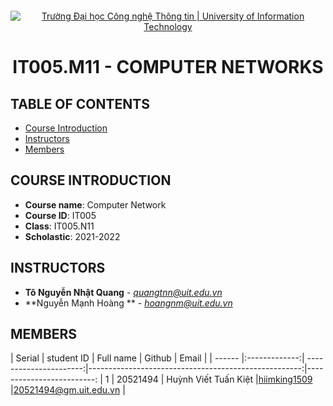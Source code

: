 <p align="center">
    <img src="https://assets-global.website-files.com/5b6df8bb681f89c158b48f6b/5ce426d9a4a48f75aee6f062_what-is-a-computer-network.jpg" alt="">
</p>

<p align="center">
  <a href="https://www.uit.edu.vn/" title="Trường Đại học Công nghệ Thông tin" style="border: 5;">
    <img src="https://i.imgur.com/WmMnSRt.png" alt="Trường Đại học Công nghệ Thông tin | University of Information Technology">
  </a>
</p>

<!-- Title -->
<h1 align="center"><b>IT005.M11 - COMPUTER NETWORKS</b></h1>

## TABLE OF CONTENTS
* [ Course Introduction](#gioithieumonhoc)
* [ Instructors](#giangvien)
* [ Members](#thanhvien)

## COURSE INTRODUCTION
<a name="gioithieumonhoc"></a>
* **Course name**: Computer Network
* **Course ID**: IT005
* **Class**: IT005.N11
* **Scholastic**: 2021-2022

## INSTRUCTORS
<a name="giangvien"></a>
* **Tô Nguyễn Nhật Quang** - *quangtnn@uit.edu.vn*
* **Nguyễn Mạnh Hoàng ** - *hoangnm@uit.edu.vn*

## MEMBERS
<a name="thanhvien"></a>
| Serial    | student ID          | Full name              | Github                                               | Email                   |
| ------ |:-------------:| ----------------------:|-----------------------------------------------------:|-------------------------:
| 1      | 20521494      | Huỳnh Viết Tuấn Kiệt |[hiimking1509](https://github.com/HiImKing1509)          |20521494@gm.uit.edu.vn   |
